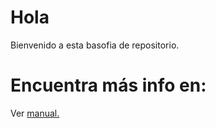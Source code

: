 # Hola
Bienvenido a esta basofia de repositorio.

# Encuentra más info en: 
Ver [manual.](docs/Info.md)
